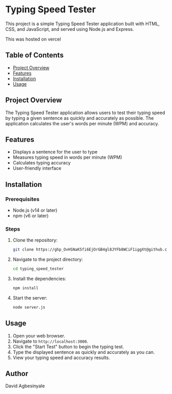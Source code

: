 # Typing Speed Tester

This project is a simple Typing Speed Tester application built with HTML, CSS, and JavaScript, and served using Node.js and Express.

This was hosted on vercel

## Table of Contents
- [Project Overview](#project-overview)
- [Features](#features)
- [Installation](#installation)
- [Usage](#usage)

## Project Overview
The Typing Speed Tester application allows users to test their typing speed by typing a given sentence as quickly and accurately as possible. The application calculates the user's words per minute (WPM) and accuracy.

## Features
- Displays a sentence for the user to type
- Measures typing speed in words per minute (WPM)
- Calculates typing accuracy
- User-friendly interface

## Installation

### Prerequisites
- Node.js (v14 or later)
- npm (v6 or later)

### Steps
1. Clone the repository:
    ```bash
    git clone https://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@github.com/DaveMK1/typing_speed_tester.git
    ```

2. Navigate to the project directory:
    ```bash
    cd typing_speed_tester
    ```

3. Install the dependencies:
    ```bash
    npm install
    ```

4. Start the server:
    ```bash
    node server.js
    ```

## Usage
1. Open your web browser.
2. Navigate to `http://localhost:3000`.
3. Click the "Start Test" button to begin the typing test.
4. Type the displayed sentence as quickly and accurately as you can.
5. View your typing speed and accuracy results.

## Author
David Agbesinyale

